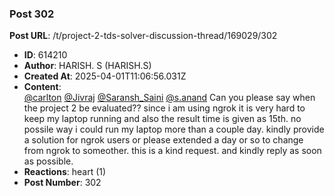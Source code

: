### Post 302
**Post URL**: /t/project-2-tds-solver-discussion-thread/169029/302
- **ID**: 614210
- **Author**: HARISH. S (HARISH.S)
- **Created At**: 2025-04-01T11:06:56.031Z
- **Content**:  
  <a class="mention" href="/u/carlton">@carlton</a> <a class="mention" href="/u/jivraj">@Jivraj</a> <a class="mention" href="/u/saransh_saini">@Saransh_Saini</a> <a class="mention" href="/u/s.anand">@s.anand</a>
Can you please say when the project 2 be evaluated?? since i am using ngrok it is very hard to keep my laptop running and also the result time is given as 15th. no possile way i could run my laptop more than a couple day. kindly provide a solution for ngrok users or please extended a day or so to change from ngrok to someother. this is a kind request. and kindly reply as soon as possible.
- **Reactions**: heart (1)
- **Post Number**: 302

